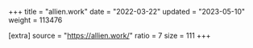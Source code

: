 +++
title = "allien.work"
date = "2022-03-22"
updated = "2023-05-10"
weight = 113476

[extra]
source = "https://allien.work/"
ratio = 7
size = 111
+++
